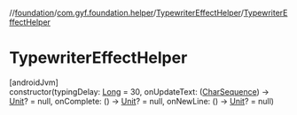 //[foundation](../../../index.md)/[com.gyf.foundation.helper](../index.md)/[TypewriterEffectHelper](index.md)/[TypewriterEffectHelper](-typewriter-effect-helper.md)

# TypewriterEffectHelper

[androidJvm]\
constructor(typingDelay: [Long](https://kotlinlang.org/api/core/kotlin-stdlib/kotlin/-long/index.html) = 30, onUpdateText: ([CharSequence](https://kotlinlang.org/api/core/kotlin-stdlib/kotlin/-char-sequence/index.html)) -&gt; [Unit](https://kotlinlang.org/api/core/kotlin-stdlib/kotlin/-unit/index.html)? = null, onComplete: () -&gt; [Unit](https://kotlinlang.org/api/core/kotlin-stdlib/kotlin/-unit/index.html)? = null, onNewLine: () -&gt; [Unit](https://kotlinlang.org/api/core/kotlin-stdlib/kotlin/-unit/index.html)? = null)